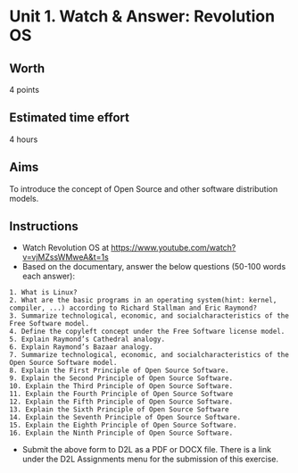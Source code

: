 # Unit 1. Watch & Answer: Revolution OS 
## Worth 
4 points
## Estimated time effort
4 hours
## Aims
To introduce the concept of Open Source and other software distribution models. 
## Instructions
- Watch Revolution OS at https://www.youtube.com/watch?v=vjMZssWMweA&t=1s
- Based on the documentary, answer the below questions (50-100 words each answer):
```
1. What is Linux?
2. What are the basic programs in an operating system(hint: kernel, compiler, ...) according to Richard Stallman and Eric Raymond?
3. Summarize technological, economic, and socialcharacteristics of the Free Software model.
4. Define the copyleft concept under the Free Software license model.
5. Explain Raymond’s Cathedral analogy.
6. Explain Raymond’s Bazaar analogy.
7. Summarize technological, economic, and socialcharacteristics of the Open Source Software model.
8. Explain the First Principle of Open Source Software.
9. Explain the Second Principle of Open Source Software.
10. Explain the Third Principle of Open Source Software.
11. Explain the Fourth Principle of Open Source Software
12. Explain the Fifth Principle of Open Source Software.
13. Explain the Sixth Principle of Open Source Software
14. Explain the Seventh Principle of Open Source Software.
15. Explain the Eighth Principle of Open Source Software.
16. Explain the Ninth Principle of Open Source Software.
```
- Submit the above form to D2L as a PDF or DOCX file. There is a link under the D2L Assignments menu for the submission of this exercise.
